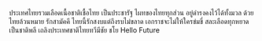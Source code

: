 ประเทศไทยรวมเลือดเนื้อชาติเชื้อไทย 
เป็นประชารัฐ ไผทของไทยทุกส่วน 
อยู่ดำรงคงไว้ได้ทั้งมวล
ด้วยไทยล้วนหมาย รักสามัคคี
ไทยนี้รักสงบแต่ถึงรบไม่ขลาด
เอกราชจะไม่ให้ใครข่มขี่
สละเลือดทุกหยาดเป็นชาติพลี
เถลิงประเทศชาติไทยทวีมีชัย ชโย
Hello Future